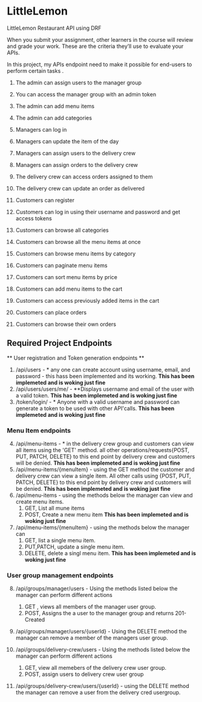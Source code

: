 # LittleLemon
 LittleLemon Restaurant API using DRF
 
When you submit your assignment, other learners in the course will review and grade your work. These are the criteria they’ll use to evaluate your APIs.

In this project, my  APIs endpoint need to make it possible for  end-users to perform certain tasks .

1.	The admin can assign users to the manager group

2.	You can access the manager group with an admin token

3.	The admin can add menu items 

4.	The admin can add categories

5.	Managers can log in 

6.	Managers can update the item of the day

7.	Managers can assign users to the delivery crew

8.	Managers can assign orders to the delivery crew

9.	The delivery crew can access orders assigned to them

10.	The delivery crew can update an order as delivered

11.	Customers can register

12.	Customers can log in using their username and password and get access tokens

13.	Customers can browse all categories 

14.	Customers can browse all the menu items at once

15.	Customers can browse menu items by category

16.	Customers can paginate menu items

17.	Customers can sort menu items by price

18.	Customers can add menu items to the cart

19.	Customers can access previously added items in the cart

20.	Customers can place orders

21.	Customers can browse their own orders

##  Required Project Endpoints
** User registration and Token generation endpoints **
1. /api/users - * any one can create account using username, email, and password - this hass been implemented and its working.
  **This has been implemeted and is woking just fine**
2. /api/users/users/me/ - **Displays username and email of the user with a valid token.
  **This has been implemeted and is woking just fine**
3. /token/login/ - * Anyone with a valid username and password can generate a token to be used with other API'calls.
  **This has been implemeted and is woking just fine**

### Menu Item endpoints 
4. /api/menu-items - * in the delivery crew group and customers can view all items using the 'GET' method. all other operations/requests{POST, PUT, PATCH, DELETE} to this end point by delivery crew and customers will be denied.
  **This has been implemeted and is woking just fine**
5. /api/menu-items/{menuItem} - using the GET  method the customer and delivery crew can view a single item. All other calls using {POST, PUT, PATCH, DELETE} to this end point by delivery crew and customers will be denied.
  **This has been implemeted and is woking just fine**
6. /api/menu-items - using the methods below the manager can view and create menu items.
    1. GET, List all mune items
    2. POST, Create a new menu item
  **This has been implemeted and is woking just fine** 
7. /api/menu-items/{menuItem} - using the methods below the manager can
    1. GET, list a single menu item.
    2. PUT,PATCH, update a single menu item.
    3. DELETE,  delete a singl menu item.
  **This has been implemeted and is woking just fine**
### User group management endpoints

8. /api/groups/manager/users -  Using the methods listed below the manager can perform different actions
    1. GET , views all members of the manager user group.
    2. POST, Assigns the a user to the manager group and returns 201-Created

9. /api/groups/manager/users/{userId} - Using the DELETE method the manager can remove a member of the managers user group.
10. /api/groups/delivery-crew/users - Using the methods listed below the manager can  perform different actions
    1. GET, view all memebers of the delivery crew user group.
    2. POST, assign users to delivery crew user group
11. /api/groups/delivery-crew/users/{userId} - using the DELETE method the manager can remove a user from the delivery cred usergroup.






